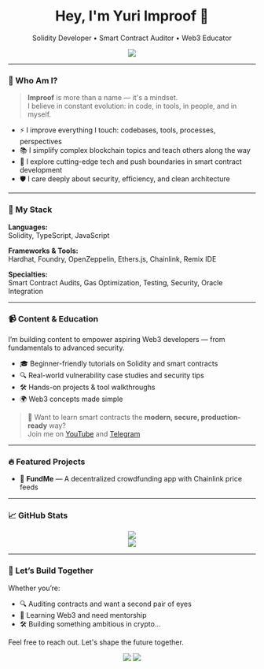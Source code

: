 <h1 align="center">Hey, I'm Yuri Improof 🚀</h1>
<p align="center">
  Solidity Developer • Smart Contract Auditor • Web3 Educator
</p>

<p align="center">
  <a href="https://t.me/improof_channel"><img src="https://img.shields.io/badge/Telegram-blue?logo=telegram" /></a>
</p>

---

### 🧠 Who Am I?

> **Improof** is more than a name — it's a mindset.  
> I believe in constant evolution: in code, in tools, in people, and in myself.

- ⚡ I improve everything I touch: codebases, tools, processes, perspectives
- 📚 I simplify complex blockchain topics and teach others along the way
- 🔬 I explore cutting-edge tech and push boundaries in smart contract development
- 🛡️ I care deeply about security, efficiency, and clean architecture

---

### 🔧 My Stack

**Languages:**  
Solidity, TypeScript, JavaScript

**Frameworks & Tools:**  
Hardhat, Foundry, OpenZeppelin, Ethers.js, Chainlink, Remix IDE

**Specialties:**  
Smart Contract Audits, Gas Optimization, Testing, Security, Oracle Integration

---

### 📹 Content & Education

I’m building content to empower aspiring Web3 developers — from fundamentals to advanced security.

- 🎓 Beginner-friendly tutorials on Solidity and smart contracts  
- 🔍 Real-world vulnerability case studies and security tips  
- 🛠️ Hands-on projects & tool walkthroughs  
- 🌍 Web3 concepts made simple

> 💬 Want to learn smart contracts the **modern, secure, production-ready** way?  
> Join me on [YouTube](https://youtube.com/@YOUR_YOUTUBE) and [Telegram](https://t.me/improof_channel)

---

### 🔥 Featured Projects

- 💸 **FundMe** — A decentralized crowdfunding app with Chainlink price feeds  

---

### 📈 GitHub Stats

<p align="center">
  <img src="https://github-readme-stats.vercel.app/api?username=YuriImproof&show_icons=true&theme=tokyonight" />
  <br/>
  <img src="https://github-readme-stats.vercel.app/api/top-langs/?username=YuriImproof&layout=compact&theme=tokyonight" />
</p>

---

### 🤝 Let’s Build Together

Whether you’re:

- 🔍 Auditing contracts and want a second pair of eyes  
- 🧠 Learning Web3 and need mentorship  
- 🛠️ Building something ambitious in crypto...

Feel free to reach out. Let's shape the future together.

<p align="center">
  <a href="mailto:improofyuri@gmail.com"><img src="https://img.shields.io/badge/email-%231DA1F2.svg?&style=for-the-badge&logo=gmail&logoColor=white" /></a>
  <a href="https://t.me/improof"><img src="https://img.shields.io/badge/Telegram-%2326A5E4.svg?&style=for-the-badge&logo=telegram&logoColor=white" /></a>
</p>
